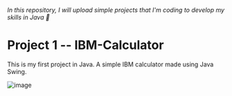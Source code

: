 <i>In this repository, I will upload simple projects that I'm coding to develop my skills in Java 🌱 </i>

# Project 1 -- IBM-Calculator
This is my first project in Java. A simple IBM calculator made using Java Swing.

![image](https://github.com/rafaelabou1999/java-projects/assets/120579642/64119526-2d40-4ef2-9669-863af012d71a)

